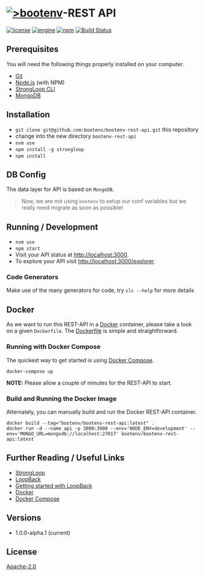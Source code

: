 # [![>bootenv](http://bootenv.com/img/logo-light-transparent-readme-files.png)](http://bootenv.com)-REST API

[![license](https://img.shields.io/badge/license-Apache_2.0-blue.svg)]()
[![engine](https://img.shields.io/badge/iojs-v2.1.0-yellow.svg)]()
[![npm](https://img.shields.io/npm/v/npm.svg)]()
[![Build Status](https://travis-ci.org/bootenv/bootenv-rest-api.svg?branch=master)](https://travis-ci.org/bootenv/bootenv-rest-api)

## Prerequisites

You will need the following things properly installed on your computer.

* [Git](http://git-scm.com/)
* [Node.js](http://nodejs.org/) (with NPM)
* [StrongLoop CLI](https://strongloop.com/)
* [MongoDB](https://www.mongodb.org/)

## Installation

* `git clone git@github.com:bootenv/bootenv-rest-api.git` this repository
* change into the new directory `bootenv-rest-api`
* `nvm use`
* `npm install -g strongloop`
* `npm install`

## DB Config

The data layer for API is based on `MongoDB`.

> Now, we are not using `bootenv` to setup our conf variables but we really need migrate as soon as possible!

## Running / Development

* `nvm use`
* `npm start`
* Visit your API status at [http://localhost:3000](http://localhost:3000).
* To explore your API visit [http://localhost:3000/explorer](http://localhost:3000/explorer).

### Code Generators

Make use of the many generators for code, try `slc --help` for more details

## Docker

As we want to run this REST-API in a [Docker](https://www.docker.com/) container, please take a look on a given `Dockerfile`. 
The [Dockerfile](Dockerfile) is simple and straightforward.

### Running with Docker Compose

The quickest way to get started is using [Docker Compose](https://docs.docker.com/compose/).

```
docker-compose up
```

__NOTE:__ Please allow a couple of minutes for the REST-API to start.

### Build and Running the Docker Image

Alternately, you can manually build and run the Docker REST-API container.

```
docker build --tag="bootenv/bootenv-rest-api:latest" .
docker run -d --name api -p 3000:3000 --env='NODE_ENV=development' --env='MONGO_URL=mongodb://localhost:27017' bootenv/bootenv-rest-api:latest
```

## Further Reading / Useful Links

* [StrongLoop](https://strongloop.com/)
* [LoopBack](http://docs.strongloop.com/display/public/LB/LoopBack)
* [Getting started with LoopBack](http://docs.strongloop.com/display/public/LB/Getting+started+with+LoopBack)
* [Docker](https://docs.docker.com/userguide/)
* [Docker Compose](https://docs.docker.com/compose/install/)

## Versions
 
 - 1.0.0-alpha.1 (current)

## License

[Apache-2.0](LICENSE)
